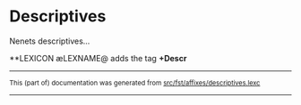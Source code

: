 # Descriptives
Nenets descriptives...

**LEXICON æLEXNAME@ adds the tag **+Descr**

* * *

<small>This (part of) documentation was generated from [src/fst/affixes/descriptives.lexc](https://github.com/giellalt/lang-yrk/blob/main/src/fst/affixes/descriptives.lexc)</small>

---

